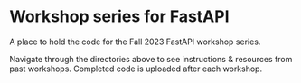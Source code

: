 # Workshop series for FastAPI
A place to hold the code for the Fall 2023 FastAPI workshop series.

Navigate through the directories above to see instructions & resources from past workshops. 
Completed code is uploaded after each workshop.